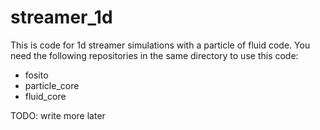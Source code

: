 streamer_1d
===========

This is code for 1d streamer simulations with a particle of fluid code. You need
the following repositories in the same directory to use this code:
 - fosito
 - particle_core
 - fluid_core

TODO: write more later